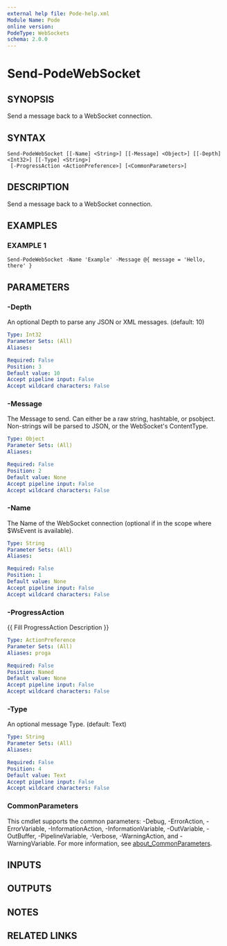 ```yaml
---
external help file: Pode-help.xml
Module Name: Pode
online version:
PodeType: WebSockets
schema: 2.0.0
---
```


# Send-PodeWebSocket

## SYNOPSIS
Send a message back to a WebSocket connection.

## SYNTAX

```
Send-PodeWebSocket [[-Name] <String>] [[-Message] <Object>] [[-Depth] <Int32>] [[-Type] <String>]
 [-ProgressAction <ActionPreference>] [<CommonParameters>]
```

## DESCRIPTION
Send a message back to a WebSocket connection.

## EXAMPLES

### EXAMPLE 1
```
Send-PodeWebSocket -Name 'Example' -Message @{ message = 'Hello, there' }
```

## PARAMETERS

### -Depth
An optional Depth to parse any JSON or XML messages.
(default: 10)

```yaml
Type: Int32
Parameter Sets: (All)
Aliases:

Required: False
Position: 3
Default value: 10
Accept pipeline input: False
Accept wildcard characters: False
```

### -Message
The Message to send.
Can either be a raw string, hashtable, or psobject.
Non-strings will be parsed to JSON, or the WebSocket's ContentType.

```yaml
Type: Object
Parameter Sets: (All)
Aliases:

Required: False
Position: 2
Default value: None
Accept pipeline input: False
Accept wildcard characters: False
```

### -Name
The Name of the WebSocket connection (optional if in the scope where $WsEvent is available).

```yaml
Type: String
Parameter Sets: (All)
Aliases:

Required: False
Position: 1
Default value: None
Accept pipeline input: False
Accept wildcard characters: False
```

### -ProgressAction
{{ Fill ProgressAction Description }}

```yaml
Type: ActionPreference
Parameter Sets: (All)
Aliases: proga

Required: False
Position: Named
Default value: None
Accept pipeline input: False
Accept wildcard characters: False
```

### -Type
An optional message Type.
(default: Text)

```yaml
Type: String
Parameter Sets: (All)
Aliases:

Required: False
Position: 4
Default value: Text
Accept pipeline input: False
Accept wildcard characters: False
```

### CommonParameters
This cmdlet supports the common parameters: -Debug, -ErrorAction, -ErrorVariable, -InformationAction, -InformationVariable, -OutVariable, -OutBuffer, -PipelineVariable, -Verbose, -WarningAction, and -WarningVariable. For more information, see [about_CommonParameters](http://go.microsoft.com/fwlink/?LinkID=113216).

## INPUTS

## OUTPUTS

## NOTES

## RELATED LINKS
